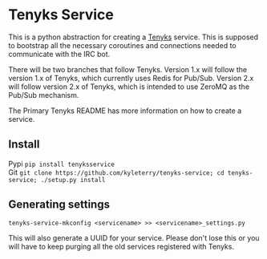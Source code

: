 # Tenyks Service

This is a python abstraction for creating a
[Tenyks](https://github.com/kyleterry/tenyks) service. This is supposed to
bootstrap all the necessary coroutines and connections needed to communicate
with the IRC bot.

There will be two branches that follow Tenyks. Version 1.x will follow the version
1.x of Tenyks, which currently uses Redis for Pub/Sub. Version 2.x will follow
version 2.x of Tenyks, which is intended to use ZeroMQ as the Pub/Sub
mechanism.

The Primary Tenyks README has more information on how to create a service.


## Install

Pypi `pip install tenyksservice`  
Git `git clone https://github.com/kyleterry/tenyks-service; cd tenyks-service;
./setup.py install`

## Generating settings

`tenyks-service-mkconfig <servicename> >> <servicename>_settings.py`

This will also generate a UUID for your service. Please don't lose this or you
will have to keep purging all the old services registered with Tenyks.
